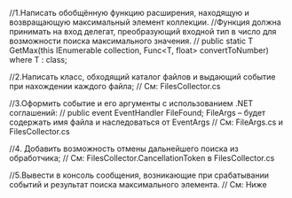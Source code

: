 //1.Написать обобщённую функцию расширения, находящую и возвращающую максимальный элемент коллекции.
//Функция должна принимать на вход делегат, преобразующий входной тип в число для возможности поиска максимального значения.
//  public static T GetMax(this IEnumerable collection, Func<T, float> convertToNumber) where T : class;


//2.Написать класс, обходящий каталог файлов и выдающий событие при нахождении каждого файла;
// См: FilesCollector.cs

//3.Оформить событие и его аргументы с использованием .NET соглашений:
//  public event EventHandler FileFound; FileArgs – будет содержать имя файла и наследоваться от EventArgs
// См: FileArgs.cs и FilesCollector.cs


//4. Добавить возможность отмены дальнейшего поиска из обработчика;
// См: FilesCollector.CancellationToken в FilesCollector.cs

//5.Вывести в консоль сообщения, возникающие при срабатывании событий и результат поиска максимального элемента.
// См: Ниже
